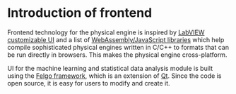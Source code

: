 # Introduction of frontend

Frontend technology for the physical engine is inspired by [LabVIEW customizable UI](https://www.ni.com/en-gb/support/documentation/supplemental/08/building-labview-user-interfaces.html) and a list of [WebAssembly/JavaScript libraries]() which help compile sophisticated 
physical engines written in C/C++ to formats that can be run directly in browsers. This makes the physical engine cross-platform. 

UI for the machine learning and statistical data analysis module is built using the [Felgo framework](https://felgo.com/), which is an extension of [Qt](https://www.qt.io/). Since the code is open source, it is easy 
for users to modify and create it.
